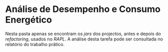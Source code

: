 # Análise de Desempenho e Consumo Energético

Nesta pasta apenas se encontram os *jars* dos projectos, antes e depois do *refactoring*, usados no *RAPL*.
A análise desta tarefa pode ser consultada no relatório do trabalho prático. 
